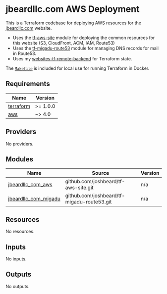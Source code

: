 # jbeardllc.com AWS Deployment

This is a Terraform codebase for deploying AWS resources for the
[jbeardllc.com](https://jbeardllc.com) website.

* Uses the [tf-aws-site](https://github.com/joshbeard/tf-aws-site) module for
  deploying the common resources for this website (S3, CloudFront, ACM, IAM, Route53)
* Uses the [tf-migadu-route53](https://github.com/joshbeard/tf-migadu-route53)
  module for managing DNS records for mail in Route53.
* Uses my [websites-tf-remote-backend](https://github.com/joshbeard/websites-tf-remote-backend) for Terraform state.

The [`Makefile`](Makefile) is included for local use for running Terraform in Docker.

<!-- BEGIN_TF_DOCS -->
## Requirements

| Name | Version |
|------|---------|
| <a name="requirement_terraform"></a> [terraform](#requirement\_terraform) | >= 1.0.0 |
| <a name="requirement_aws"></a> [aws](#requirement\_aws) | ~> 4.0 |

## Providers

No providers.

## Modules

| Name | Source | Version |
|------|--------|---------|
| <a name="module_jbeardllc_com_aws"></a> [jbeardllc\_com\_aws](#module\_jbeardllc\_com\_aws) | github.com/joshbeard/tf-aws-site.git | n/a |
| <a name="module_jbeardllc_com_migadu"></a> [jbeardllc\_com\_migadu](#module\_jbeardllc\_com\_migadu) | github.com/joshbeard/tf-migadu-route53.git | n/a |

## Resources

No resources.

## Inputs

No inputs.

## Outputs

No outputs.
<!-- END_TF_DOCS -->
